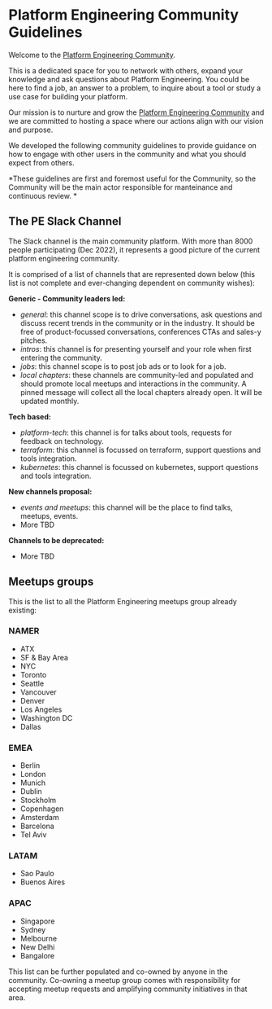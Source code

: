# Platform Engineering Community Guidelines

Welcome to the [Platform Engineering Community](http://www.platformengineering.org "Platform Engineering Community"). 

This is a dedicated space for you to network with others, expand your knowledge and ask questions about Platform Engineering.
You could be here to find a job, an answer to a problem, to inquire about a tool or study a use case for building your platform.

Our mission is to nurture and grow the [Platform Engineering Community](http://www.platformengineering.org "Platform Engineering Community") and we are committed to hosting a space where our actions align with our vision and purpose. 

We developed the following community guidelines to provide guidance on how to engage with other users in the community and what you should expect from others. 

*These guidelines are first and foremost useful for the Community, so the Community will be the main actor responsible for manteinance and continuous review. *

## The PE Slack Channel

The Slack channel is the main community platform. With more than 8000 people participating (Dec 2022), it represents a good picture of the current
platform engineering community.

It is comprised of a list of channels that are represented down below (this list is not complete and ever-changing dependent on community wishes):

**Generic - Community leaders led:**

* *general*: this channel scope is to drive conversations, ask questions and discuss recent trends in the community or in the industry. It should be free of product-focussed conversations, conferences CTAs and sales-y pitches. 
* *intros*: this channel is for presenting yourself and your role when first entering the community. 
* *jobs*: this channel scope is to post job ads or to look for a job.
* *local chapters*: these channels are community-led and populated and should promote local meetups and interactions in the community. A pinned message will collect all the local chapters already open. It will be updated monthly.

**Tech based:**
* *platform-tech*: this channel is for talks about tools, requests for feedback on technology.
* *terraform*: this channel is focussed on terraform, support questions and tools integration.
* *kubernetes*: this channel is focussed on kubernetes, support questions and tools integration.

**New channels proposal:**
* *events and meetups*: this channel will be the place to find talks, meetups, events.
* More TBD

**Channels to be deprecated:**
* More TBD

## Meetups groups

This is the list to all the Platform Engineering meetups group already existing:

### NAMER
* ATX
* SF & Bay Area
* NYC
* Toronto
* Seattle
* Vancouver
* Denver
* Los Angeles
* Washington DC
* Dallas

### EMEA
* Berlin
* London
* Munich
* Dublin
* Stockholm
* Copenhagen
* Amsterdam
* Barcelona
* Tel Aviv

### LATAM
* Sao Paulo
* Buenos Aires

### APAC
* Singapore
* Sydney
* Melbourne
* New Delhi
* Bangalore

This list can be further populated and co-owned by anyone in the community. Co-owning a meetup group comes with responsibility for accepting meetup requests and amplifying community initiatives in that area. 
